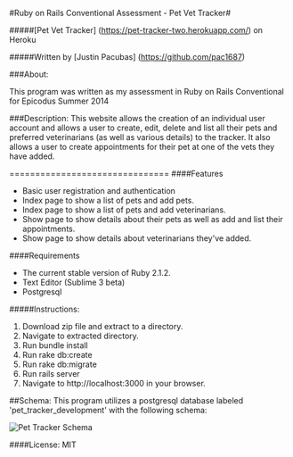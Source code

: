 #Ruby on Rails Conventional Assessment - Pet Vet Tracker#

#####[Pet Vet Tracker] (https://pet-tracker-two.herokuapp.com/) on Heroku

#####Written by [Justin Pacubas] (https://github.com/pac1687)

###About:

This program was written as my assessment in Ruby on Rails Conventional for Epicodus Summer 2014

###Description:
This website allows the creation of an individual user account and allows a user to create, edit, delete and list all their pets and preferred veterinarians (as well as various details) to the tracker.  It also allows a user to create appointments for their pet at one of the vets they have added.

===============================
####Features
+ Basic user registration and authentication
+ Index page to show a list of pets and add pets.
+ Index page to show a list of pets and add veterinarians.
+ Show page to show details about their pets as well as add and list their appointments.
+ Show page to show details about veterinarians they've added.

####Requirements
* The current stable version of Ruby 2.1.2.
* Text Editor (Sublime 3 beta)
* Postgresql

#####Instructions:
1. Download zip file and extract to a directory.
2. Navigate to extracted directory.
3. Run bundle install
4. Run rake db:create
5. Run rake db:migrate
6. Run rails server
7. Navigate to http://localhost:3000 in your browser.

##Schema:
This program utilizes a postgresql database labeled 'pet_tracker_development' with the following schema:

![Pet Tracker Schema](http://i.imgur.com/504Msi1.png)

####License:
MIT
